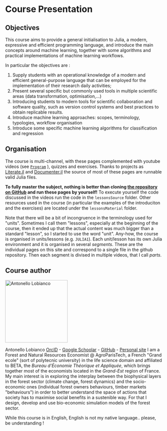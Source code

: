 
# Course Presentation


## Objectives 

This course aims to provide a general initialisation to Julia, a modern, expressive and efficient programming language, and introduce the main concepts around machine learning, together with some algorithms and practical implementations of machine learning workflows.

In particular the objectives are : 
1. Supply students with an operational knowledge of a modern and efficient general-purpose language that can be employed for the implementation of their research daily activities;
2. Present several specific but commonly used tools in multiple scientific areas (data transformation, optimisation,...)
3. Introducing students to modern tools for scientific collaboration and software quality, such as version control systems and best practices to obtain replicable results.
4. Introduce machine learning approaches: scopes, terminology, typologies, workflow organisation
5. Introduce some specific machine learning algorithms for classification and regression

## Organisation

The course is multi-channel, with these pages complemented with youtube videos (see [`Program`](@ref) ), quizzes and exercises. Thanks to projects as [Literate.jl](https://github.com/fredrikekre/Literate.jl) and [Documenter.jl](https://github.com/JuliaDocs/Documenter.jl) the source of most of these pages are runnable valid Julia files.

**To fully master the subject, nothing is better than cloning [the repository on GitHub](https://github.com/sylvaticus/SPMLJ) and run these pages by yourself!**
To execute yourself the code discussed in the videos run the code in the `lessonsSource` folder.
Other resources used in the course (in particular the examples of the introduciton and the exercises) are located under the `lessonsMaterial` folder.

Note that there will be a bit of incongruence in the terminology used for "units". Sometimes I call them "lessons", especially at the beginning of the course, then it ended up that the actual content was much bigger than a standard "lesson", so I started to use the word "unit".
Any-how, the course is organised in units/lessons (e.g. `JULIA1`). Each unit/lesson has its own Julia environment and it is organised in several _segments_. These are the individual pages on this site and correspond to a single file in the github repository. Then each segment is divised in multiple videos, that I call _parts_.


## Course author

 <img src="https://raw.githubusercontent.com/sylvaticus/SPMLJ/main/lessonsSources/00_-_INTRO_-_Introduction_julia_ml/assets/imgs/photo_antonello_lobianco.jpg" alt="Antonello Lobianco" width="200"> 

Antonello Lobianco
[OrcID](https://orcid.org/0000-0002-1534-8697) - [Google Schoolar](https://scholar.google.com/citations?user=8DSfpVUAAAAJ) - [GitHub]( https://github.com/sylvaticus/) - [Personal site](https://lobianco.org/antonello)
I am a Forest and Natural Resources Economist @ AgroParisTech, a French "Grand ecole" (sort of polytecnic university) in the life science domain and affiliated to BETA, the _Bureau d'Économie Théorique et Appliquée_, which brings together most of the economists located in the _Grand-Est_ region of France.
My main interest is in exploring the interplay between the biophysical layers in the forest sector (climate change, forest dynamics) and the socio-economic ones (individual forest owners behaviours, timber markets "behaviours") in order to better understand the space of actions that society has to maximise social benefits in a sustenible way. For that I design, develop and use bio-economic simulation models of the forest sector.

While this course is in English, English is not my native language.. please, be understanding !


